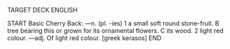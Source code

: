 TARGET DECK
ENGLISH

START
Basic
Cherry
Back: —n. (pl. -ies) 1 a small soft round stone-fruit. B tree bearing this or grown for its ornamental flowers. C its wood. 2 light red colour. —adj. Of light red colour. [greek kerasos]
END
